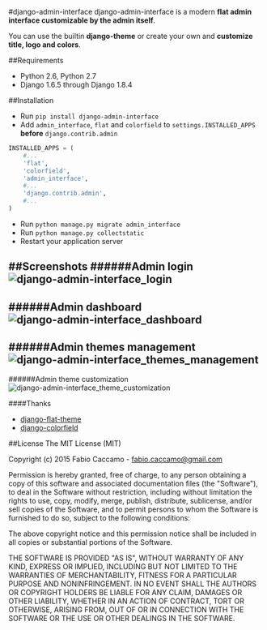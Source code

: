 #django-admin-interface
django-admin-interface is a modern **flat admin interface customizable by the admin itself**.

You can use the builtin **django-theme** or create your own and **customize** **title, logo and colors**.

##Requirements
- Python 2.6, Python 2.7
- Django 1.6.5 through Django 1.8.4

##Installation
- Run `pip install django-admin-interface`
- Add `admin_interface`, `flat` and `colorfield` to `settings.INSTALLED_APPS` **before** `django.contrib.admin`
```python
INSTALLED_APPS = (
    #...
    'flat',
    'colorfield',
    'admin_interface', 
    #...
    'django.contrib.admin',
    #...
)
```
- Run ``python manage.py migrate admin_interface``
- Run ``python manage.py collectstatic``
- Restart your application server

##Screenshots
######Admin login
![django-admin-interface_login](https://cloud.githubusercontent.com/assets/1035294/11153338/887e6d14-8a38-11e5-815e-8d91825ffa20.jpg)
---
######Admin dashboard
![django-admin-interface_dashboard](https://cloud.githubusercontent.com/assets/1035294/11152620/f3ac9e30-8a33-11e5-9886-5772c219a634.jpg)
---
######Admin themes management
![django-admin-interface_themes_management](https://cloud.githubusercontent.com/assets/1035294/11153350/9c377cd8-8a38-11e5-8ee8-e663589453ea.jpg)
---
######Admin theme customization
![django-admin-interface_theme_customization](https://cloud.githubusercontent.com/assets/1035294/11153155/361c4c86-8a37-11e5-8f82-b4c145004a35.jpg)

####Thanks
- [django-flat-theme](https://github.com/elky/django-flat-theme/)
- [django-colorfield](https://github.com/jaredly/django-colorfield/)

##License
The MIT License (MIT)

Copyright (c) 2015 Fabio Caccamo - fabio.caccamo@gmail.com

Permission is hereby granted, free of charge, to any person obtaining a copy
of this software and associated documentation files (the "Software"), to deal
in the Software without restriction, including without limitation the rights
to use, copy, modify, merge, publish, distribute, sublicense, and/or sell
copies of the Software, and to permit persons to whom the Software is
furnished to do so, subject to the following conditions:

The above copyright notice and this permission notice shall be included in
all copies or substantial portions of the Software.

THE SOFTWARE IS PROVIDED "AS IS", WITHOUT WARRANTY OF ANY KIND, EXPRESS OR
IMPLIED, INCLUDING BUT NOT LIMITED TO THE WARRANTIES OF MERCHANTABILITY,
FITNESS FOR A PARTICULAR PURPOSE AND NONINFRINGEMENT. IN NO EVENT SHALL THE
AUTHORS OR COPYRIGHT HOLDERS BE LIABLE FOR ANY CLAIM, DAMAGES OR OTHER
LIABILITY, WHETHER IN AN ACTION OF CONTRACT, TORT OR OTHERWISE, ARISING FROM,
OUT OF OR IN CONNECTION WITH THE SOFTWARE OR THE USE OR OTHER DEALINGS IN
THE SOFTWARE.
